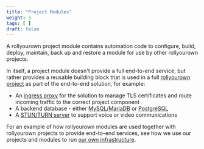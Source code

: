 ```yaml
---
title: "Project Modules"
weight: 3
tags: [ ]
draft: false
---
```

<!--
SPDX-FileCopyrightText: 2022 Wilfred Nicoll <xyzroller@rollyourown.xyz>
SPDX-License-Identifier: CC-BY-SA-4.0
-->

A rollyourown project module contains automation code to configure, build, deploy, maintain, back up and restore a module for use by other rollyourown projects.

<!--more-->

In itself, a project module doesn't provide a full end-to-end service, but rather provides a reusable building block that is used in a full [rollyourown project](/rollyourown/projects/) as part of the end-to-end solution, for example:

* An [ingress proxy](/rollyourown/project_modules/ryo-ingress-proxy/) for the solution to manage TLS certificates and route incoming traffic to the correct project component
* A backend database - either [MySQL/MariaDB](/rollyourown/project_modules/ryo-mariadb/) or [PostgreSQL](/rollyourown/project_modules/ryo-postgres/)
* A [STUN/TURN server](/rollyourown/project_modules/ryo-coturn/) to support voice or video communications

For an example of how rollyourown modules are used together with rollyourown projects to provide end-to-end services, see how we use our projects and modules to run [our own infrastructure](/about/our_infrastructure/).
